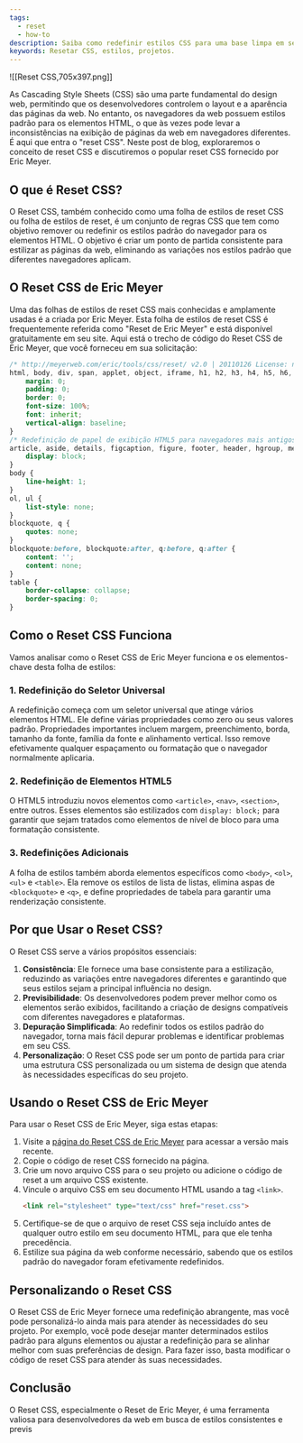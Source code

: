```yaml
---
tags:
  - reset
  - how-to
description: Saiba como redefinir estilos CSS para uma base limpa em seus projetos.
keywords: Resetar CSS, estilos, projetos.
---
```

![[Reset CSS,705x397.png]]

As Cascading Style Sheets (CSS) são uma parte fundamental do design web, permitindo que os desenvolvedores controlem o layout e a aparência das páginas da web. No entanto, os navegadores da web possuem estilos padrão para os elementos HTML, o que às vezes pode levar a inconsistências na exibição de páginas da web em navegadores diferentes. É aqui que entra o "reset CSS". Neste post de blog, exploraremos o conceito de reset CSS e discutiremos o popular reset CSS fornecido por Eric Meyer.
## O que é Reset CSS?

O Reset CSS, também conhecido como uma folha de estilos de reset CSS ou folha de estilos de reset, é um conjunto de regras CSS que tem como objetivo remover ou redefinir os estilos padrão do navegador para os elementos HTML. O objetivo é criar um ponto de partida consistente para estilizar as páginas da web, eliminando as variações nos estilos padrão que diferentes navegadores aplicam.
## O Reset CSS de Eric Meyer

Uma das folhas de estilos de reset CSS mais conhecidas e amplamente usadas é a criada por Eric Meyer. Esta folha de estilos de reset CSS é frequentemente referida como "Reset de Eric Meyer" e está disponível gratuitamente em seu site. Aqui está o trecho de código do Reset CSS de Eric Meyer, que você forneceu em sua solicitação:

```css
/* http://meyerweb.com/eric/tools/css/reset/ v2.0 | 20110126 License: none (public domain) */
html, body, div, span, applet, object, iframe, h1, h2, h3, h4, h5, h6, p, blockquote, pre, a, abbr, acronym, address, big, cite, code, del, dfn, em, img, ins, kbd, q, s, samp, small, strike, strong, sub, sup, tt, var, b, u, i, center, dl, dt, dd, ol, ul, li, fieldset, form, label, legend, table, caption, tbody, tfoot, thead, tr, th, td, article, aside, canvas, details, embed, figure, figcaption, footer, header, hgroup, menu, nav, output, ruby, section, summary, time, mark, audio, video {
    margin: 0;
    padding: 0;
    border: 0;
    font-size: 100%;
    font: inherit;
    vertical-align: baseline;
}
/* Redefinição de papel de exibição HTML5 para navegadores mais antigos */
article, aside, details, figcaption, figure, footer, header, hgroup, menu, nav, section {
    display: block;
}
body {
    line-height: 1;
}
ol, ul {
    list-style: none;
}
blockquote, q {
    quotes: none;
}
blockquote:before, blockquote:after, q:before, q:after {
    content: '';
    content: none;
}
table {
    border-collapse: collapse;
    border-spacing: 0;
}
```
## Como o Reset CSS Funciona

Vamos analisar como o Reset CSS de Eric Meyer funciona e os elementos-chave desta folha de estilos:
### 1. Redefinição do Seletor Universal

A redefinição começa com um seletor universal que atinge vários elementos HTML. Ele define várias propriedades como zero ou seus valores padrão. Propriedades importantes incluem margem, preenchimento, borda, tamanho da fonte, família da fonte e alinhamento vertical. Isso remove efetivamente qualquer espaçamento ou formatação que o navegador normalmente aplicaria.
### 2. Redefinição de Elementos HTML5

O HTML5 introduziu novos elementos como `<article>`, `<nav>`, `<section>`, entre outros. Esses elementos são estilizados com `display: block;` para garantir que sejam tratados como elementos de nível de bloco para uma formatação consistente.
### 3. Redefinições Adicionais

A folha de estilos também aborda elementos específicos como `<body>`, `<ol>`, `<ul>` e `<table>`. Ela remove os estilos de lista de listas, elimina aspas de `<blockquote>` e `<q>`, e define propriedades de tabela para garantir uma renderização consistente.
## Por que Usar o Reset CSS?

O Reset CSS serve a vários propósitos essenciais:

1. **Consistência**: Ele fornece uma base consistente para a estilização, reduzindo as variações entre navegadores diferentes e garantindo que seus estilos sejam a principal influência no design.
2. **Previsibilidade**: Os desenvolvedores podem prever melhor como os elementos serão exibidos, facilitando a criação de designs compatíveis com diferentes navegadores e plataformas.
3. **Depuração Simplificada**: Ao redefinir todos os estilos padrão do navegador, torna mais fácil depurar problemas e identificar problemas em seu CSS.
4. **Personalização**: O Reset CSS pode ser um ponto de partida para criar uma estrutura CSS personalizada ou um sistema de design que atenda às necessidades específicas do seu projeto.

## Usando o Reset CSS de Eric Meyer

Para usar o Reset CSS de Eric Meyer, siga estas etapas:

1. Visite a [página do Reset CSS de Eric Meyer](http://meyerweb.com/eric/tools/css/reset/) para acessar a versão mais recente.
2. Copie o código de reset CSS fornecido na página.
3. Crie um novo arquivo CSS para o seu projeto ou adicione o código de reset a um arquivo CSS existente.
4. Vincule o arquivo CSS em seu documento HTML usando a tag `<link>`.
   ```html
   <link rel="stylesheet" type="text/css" href="reset.css">
   ```
5. Certifique-se de que o arquivo de reset CSS seja incluído antes de qualquer outro estilo em seu documento HTML, para que ele tenha precedência.
6. Estilize sua página da web conforme necessário, sabendo que os estilos padrão do navegador foram efetivamente redefinidos.
## Personalizando o Reset CSS

O Reset CSS de Eric Meyer fornece uma redefinição abrangente, mas você pode personalizá-lo ainda mais para atender às necessidades do seu projeto. Por exemplo, você pode desejar manter determinados estilos padrão para alguns elementos ou ajustar a redefinição para se alinhar melhor com suas preferências de design. Para fazer isso, basta modificar o código de reset CSS para atender às suas necessidades.
## Conclusão

O Reset CSS, especialmente o Reset de Eric Meyer, é uma ferramenta valiosa para desenvolvedores da web em busca de estilos consistentes e previs